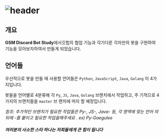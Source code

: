 <!-- @format -->

# ![header](https://capsule-render.vercel.app/api?type=wave&color=gradient&height=300&section=header&text=GSM_DiscordBot_Study&fontSize=50)

## 개요

**GSM Discord Bot Study**에서깃헙의 협업
기능과 각기다른 각자만의 봇을 구현하여
기능을 모아보자하여서 만들게 되었습니다.

## 언어들

우선적으로 봇을 만들 때 사용할 언어들은
`Python`, `JavaScript`, `Java`, `Golang`
이 4가지입니다.

봇들을 언어별로 4분류해 각 `Py`, `JS`,
`Java`, `Golang` 브랜치에서 작업하고, 주
기적으로 4가지의 브랜치들을 `master` 브
랜치에 머지 할 예정입니다.

_참조: 추가적인 브랜치가 필요한 작업들은
Py-, JS-, Java- 등, 각 영역에 맞는 언어
의 뒤에 -를 붙이고 필요한 작업을해주세요
. ex) Py-Gaegulee_

##### 여러분의 사소한 스타 하나는 저희들에게 큰 힘이 됩니다
